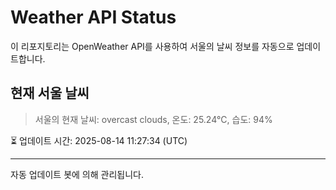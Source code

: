 
# Weather API Status

이 리포지토리는 OpenWeather API를 사용하여 서울의 날씨 정보를 자동으로 업데이트합니다.

## 현재 서울 날씨
> 서울의 현재 날씨: overcast clouds, 온도: 25.24°C, 습도: 94%

⏳ 업데이트 시간: 2025-08-14 11:27:34 (UTC)

---
자동 업데이트 봇에 의해 관리됩니다.
